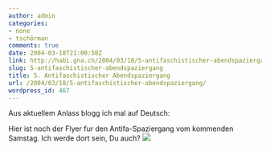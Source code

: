```yaml
---
author: admin
categories:
- none
- tschörman
comments: true
date: 2004-03-18T21:00:58Z
link: http://habi.gna.ch/2004/03/18/5-antifaschistischer-abendspaziergang/
slug: 5-antifaschistischer-abendspaziergang
title: 5. Antifaschistischer Abendspaziergang
url: /2004/03/18/5-antifaschistischer-abendspaziergang/
wordpress_id: 467
---
```


Aus aktuellem Anlass blogg ich mal auf Deutsch:

Hier ist noch der Flyer fur den Antifa-Spaziergang vom kommenden Samstag.
Ich werde dort sein, Du auch?
![](http://habi.gna.ch/blog/images/20123.jpg)  

